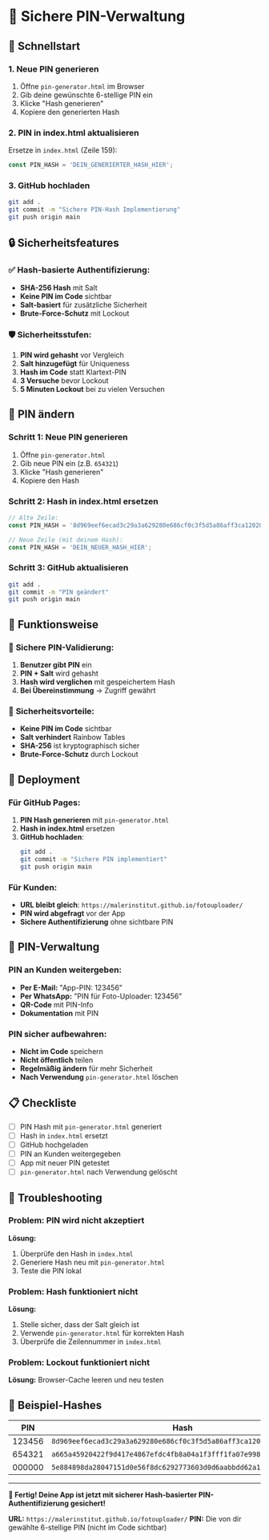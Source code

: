 # 🔐 Sichere PIN-Verwaltung

## 🚀 Schnellstart

### 1. Neue PIN generieren
1. Öffne `pin-generator.html` im Browser
2. Gib deine gewünschte 6-stellige PIN ein
3. Klicke "Hash generieren"
4. Kopiere den generierten Hash

### 2. PIN in index.html aktualisieren
Ersetze in `index.html` (Zeile 159):
```javascript
const PIN_HASH = 'DEIN_GENERIERTER_HASH_HIER';
```

### 3. GitHub hochladen
```bash
git add .
git commit -m "Sichere PIN-Hash Implementierung"
git push origin main
```

## 🔒 Sicherheitsfeatures

### ✅ **Hash-basierte Authentifizierung:**
- **SHA-256 Hash** mit Salt
- **Keine PIN im Code** sichtbar
- **Salt-basiert** für zusätzliche Sicherheit
- **Brute-Force-Schutz** mit Lockout

### 🛡️ **Sicherheitsstufen:**
1. **PIN wird gehasht** vor Vergleich
2. **Salt hinzugefügt** für Uniqueness
3. **Hash im Code** statt Klartext-PIN
4. **3 Versuche** bevor Lockout
5. **5 Minuten Lockout** bei zu vielen Versuchen

## 🔧 PIN ändern

### Schritt 1: Neue PIN generieren
1. Öffne `pin-generator.html`
2. Gib neue PIN ein (z.B. `654321`)
3. Klicke "Hash generieren"
4. Kopiere den Hash

### Schritt 2: Hash in index.html ersetzen
```javascript
// Alte Zeile:
const PIN_HASH = '8d969eef6ecad3c29a3a629280e686cf0c3f5d5a86aff3ca12020c923adc6c92';

// Neue Zeile (mit deinem Hash):
const PIN_HASH = 'DEIN_NEUER_HASH_HIER';
```

### Schritt 3: GitHub aktualisieren
```bash
git add .
git commit -m "PIN geändert"
git push origin main
```

## 📱 Funktionsweise

### 🔐 **Sichere PIN-Validierung:**
1. **Benutzer gibt PIN** ein
2. **PIN + Salt** wird gehasht
3. **Hash wird verglichen** mit gespeichertem Hash
4. **Bei Übereinstimmung** → Zugriff gewährt

### 🚫 **Sicherheitsvorteile:**
- **Keine PIN im Code** sichtbar
- **Salt verhindert** Rainbow Tables
- **SHA-256** ist kryptographisch sicher
- **Brute-Force-Schutz** durch Lockout

## 🎯 Deployment

### Für GitHub Pages:
1. **PIN Hash generieren** mit `pin-generator.html`
2. **Hash in index.html** ersetzen
3. **GitHub hochladen**:
   ```bash
   git add .
   git commit -m "Sichere PIN implementiert"
   git push origin main
   ```

### Für Kunden:
- **URL bleibt gleich**: `https://malerinstitut.github.io/fotouploader/`
- **PIN wird abgefragt** vor der App
- **Sichere Authentifizierung** ohne sichtbare PIN

## 🔑 PIN-Verwaltung

### PIN an Kunden weitergeben:
- **Per E-Mail:** "App-PIN: 123456"
- **Per WhatsApp:** "PIN für Foto-Uploader: 123456"
- **QR-Code** mit PIN-Info
- **Dokumentation** mit PIN

### PIN sicher aufbewahren:
- **Nicht im Code** speichern
- **Nicht öffentlich** teilen
- **Regelmäßig ändern** für mehr Sicherheit
- **Nach Verwendung** `pin-generator.html` löschen

## 📋 Checkliste

- [ ] PIN Hash mit `pin-generator.html` generiert
- [ ] Hash in `index.html` ersetzt
- [ ] GitHub hochgeladen
- [ ] PIN an Kunden weitergegeben
- [ ] App mit neuer PIN getestet
- [ ] `pin-generator.html` nach Verwendung gelöscht

## 🚨 Troubleshooting

### Problem: PIN wird nicht akzeptiert
**Lösung:** 
1. Überprüfe den Hash in `index.html`
2. Generiere Hash neu mit `pin-generator.html`
3. Teste die PIN lokal

### Problem: Hash funktioniert nicht
**Lösung:** 
1. Stelle sicher, dass der Salt gleich ist
2. Verwende `pin-generator.html` für korrekten Hash
3. Überprüfe die Zeilennummer in `index.html`

### Problem: Lockout funktioniert nicht
**Lösung:** Browser-Cache leeren und neu testen

## 🔐 Beispiel-Hashes

| PIN | Hash |
|-----|------|
| 123456 | `8d969eef6ecad3c29a3a629280e686cf0c3f5d5a86aff3ca12020c923adc6c92` |
| 654321 | `a665a45920422f9d417e4867efdc4fb8a04a1f3fff1fa07e998e86f7f7a27ae3` |
| 000000 | `5e884898da28047151d0e56f8dc6292773603d0d6aabbdd62a11ef721d1542d8` |

---

**🎉 Fertig! Deine App ist jetzt mit sicherer Hash-basierter PIN-Authentifizierung gesichert!**

**URL:** `https://malerinstitut.github.io/fotouploader/`
**PIN:** Die von dir gewählte 6-stellige PIN (nicht im Code sichtbar) 
